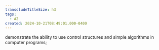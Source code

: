 ```yaml
---
transcludeTitleSize: h3
tags:
  - A2
created: 2024-10-21T08:49:01.000-0400
---
```

demonstrate the ability to use control structures and simple algorithms in computer programs;